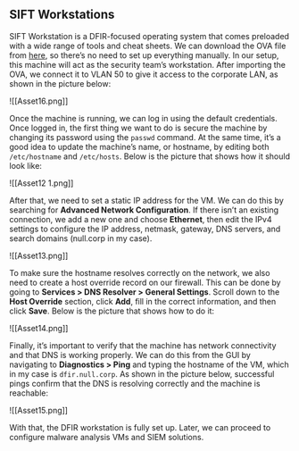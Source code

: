 
## SIFT Workstations

SIFT Workstation is a DFIR-focused operating system that comes preloaded with a wide range of tools and cheat sheets. We can download the OVA file from [here](https://www.sans.org/tools/sift-workstation), so there’s no need to set up everything manually. In our setup, this machine will act as the security team’s workstation. After importing the OVA, we connect it to VLAN 50 to give it access to the corporate LAN, as shown in the picture below:

![[Asset16.png]]

Once the machine is running, we can log in using the default credentials.
Once logged in, the first thing we want to do is secure the machine by changing its password using the `passwd` command. At the same time, it’s a good idea to update the machine’s name, or hostname, by editing both `/etc/hostname` and `/etc/hosts`. Below is the picture that shows how it should look like:

![[Asset12 1.png]]

After that, we need to set a static IP address for the VM. We can do this by searching for **Advanced Network Configuration**. If there isn’t an existing connection, we add a new one and choose **Ethernet**, then edit the IPv4 settings to configure the IP address, netmask, gateway, DNS servers, and search domains (null.corp in my case).

![[Asset13.png]]

To make sure the hostname resolves correctly on the network, we also need to create a host override record on our firewall. This can be done by going to **Services > DNS Resolver > General Settings**. Scroll down to the **Host Override** section, click **Add**, fill in the correct information, and then click **Save**. Below is the picture that shows how to do it:

![[Asset14.png]]

Finally, it’s important to verify that the machine has network connectivity and that DNS is working properly. We can do this from the GUI by navigating to **Diagnostics > Ping** and typing the hostname of the VM, which in my case is `dfir.null.corp`. As shown in the picture below, successful pings confirm that the DNS is resolving correctly and the machine is reachable:

![[Asset15.png]]

With that, the DFIR workstation is fully set up. Later, we can proceed to configure malware analysis VMs and SIEM solutions.
